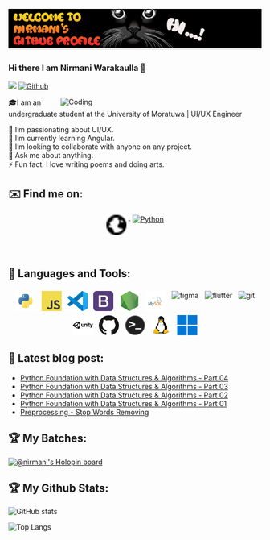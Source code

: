 ![MasterHead](https://github.com/NirmaniWarakaulla/NirmaniWarakaulla/blob/main/Untitled%20(1).png)

### Hi there I am Nirmani Warakaulla 👋
![](https://visitor-badge.laobi.icu/badge?page_id=NirmaniWarakaulla.NirmaniWarakaulla)
[![Github](https://img.shields.io/github/followers/NirmaniWarakaulla?label=Follow&style=social)](https://github.com/NirmaniWarakaulla)

<img align="right" alt="Coding" width="400" src="https://cdn.dribbble.com/users/2646423/screenshots/5507196/computer.gif">

🎓I am an undergraduate student at the University of Moratuwa | UI/UX Engineer

🔭 I’m passionating about UI/UX.<br>
🌱 I’m currently learning Angular.<br>
👯 I’m looking to collaborate with anyone on any project.<br>
💬 Ask me about anything.<br>
⚡ Fun fact: I love writing poems and doing arts.<br>


## ✉️ Find me on:


<p align="center">
 <a href="https://github.com/NirmaniWarakaulla" target="_blank" rel="noopener noreferrer"> <img src="https://raw.githubusercontent.com/iconic/open-iconic/master/svg/globe.svg" alt="Python" height="40" style="vertical-align:top; margin:4px"> </a>
 <a href="https://www.linkedin.com/in/nirmani-warakaulla/" target="_blank" rel="noopener noreferrer"> <img src="https://cdn.jsdelivr.net/npm/simple-icons@v3/icons/linkedin.svg" alt="Python" height="40" style="vertical-align:top; margin:4px"></a>
<!--  <a href="mailto:nirmaniwarakaulla@gmail.com"> <img src="https://cdn.jsdelivr.net/npm/simple-icons@v3/icons/gmail.svg" alt="Python" height="40" style="vertical-align:top; margin:4px"></a> -->
</p>

<br />

## 🧰 Languages and Tools:
<p align="center">
<img src="https://raw.githubusercontent.com/github/explore/80688e429a7d4ef2fca1e82350fe8e3517d3494d/topics/python/python.png" alt="Python" height="40" style="vertical-align:top; margin:4px">
<img src="https://raw.githubusercontent.com/github/explore/80688e429a7d4ef2fca1e82350fe8e3517d3494d/topics/javascript/javascript.png" alt="Javascript" height="40" style="vertical-align:top; margin:4px">
<img src="https://raw.githubusercontent.com/github/explore/80688e429a7d4ef2fca1e82350fe8e3517d3494d/topics/visual-studio-code/visual-studio-code.png" alt="VS Code" height="40" style="vertical-align:top; margin:4px">
<img src="https://raw.githubusercontent.com/github/explore/80688e429a7d4ef2fca1e82350fe8e3517d3494d/topics/bootstrap/bootstrap.png" alt="bootstrap" height="40" style="vertical-align:top; margin:4px">
<img src="https://raw.githubusercontent.com/github/explore/80688e429a7d4ef2fca1e82350fe8e3517d3494d/topics/nodejs/nodejs.png" alt="css" height="40" style="vertical-align:top; margin:4px"> 
<img src="https://raw.githubusercontent.com/github/explore/80688e429a7d4ef2fca1e82350fe8e3517d3494d/topics/mysql/mysql.png" alt="mysql" height="40" style="vertical-align:top; margin:4px"> 
<img src="https://www.vectorlogo.zone/logos/figma/figma-icon.svg" alt="figma" height="40" style="vertical-align:top; margin:4px"> 
<img src="https://www.vectorlogo.zone/logos/flutterio/flutterio-icon.svg" alt="flutter" height="40" style="vertical-align:top; margin:4px"> 
<img src="https://www.vectorlogo.zone/logos/git-scm/git-scm-icon.svg" alt="git" height="40" style="vertical-align:top; margin:4px">
<img src="https://raw.githubusercontent.com/github/explore/80688e429a7d4ef2fca1e82350fe8e3517d3494d/topics/unity/unity.png" alt="unity" height="40" style="vertical-align:top; margin:4px"> 
<img src="https://raw.githubusercontent.com/github/explore/78df643247d429f6cc873026c0622819ad797942/topics/github/github.png" alt="github" height="40" style="vertical-align:top; margin:4px">
<img src="https://raw.githubusercontent.com/github/explore/80688e429a7d4ef2fca1e82350fe8e3517d3494d/topics/terminal/terminal.png" alt="terminal" height="40" style="vertical-align:top; margin:4px"> 
<img src="https://raw.githubusercontent.com/github/explore/80688e429a7d4ef2fca1e82350fe8e3517d3494d/topics/linux/linux.png" alt="linux" height="40" style="vertical-align:top; margin:4px">
<img src="https://raw.githubusercontent.com/github/explore/80688e429a7d4ef2fca1e82350fe8e3517d3494d/topics/windows/windows.png" alt="windows" height="40" style="vertical-align:top; margin:4px">
</p>

## 📘 Latest blog post:
<!-- BLOG-POST-LIST:START -->
- [Python Foundation with Data Structures &amp; Algorithms - Part 04](https://dev.to/nirmaniwarakaulla/python-foundation-with-data-structures-algorithms-part-04-49j0)
- [Python Foundation with Data Structures &amp; Algorithms - Part 03](https://dev.to/nirmaniwarakaulla/python-foundation-with-data-structures-algorithms-part-03-2i23)
- [Python Foundation with Data Structures &amp; Algorithms - Part 02](https://dev.to/nirmaniwarakaulla/python-foundation-with-data-structures-algorithms-part-02-1ecd)
- [Python Foundation with Data Structures &amp; Algorithms - Part 01](https://dev.to/nirmaniwarakaulla/python-foundation-with-data-structures-algorithms-part-01-31ld)
- [Preprocessing - Stop Words Removing](https://dev.to/nirmaniwarakaulla/preprocessing-stop-words-removing-1m1f)
<!-- BLOG-POST-LIST:END -->

## 🏆 My Batches:

[![@nirmani's Holopin board](https://holopin.me/nirmani)](https://holopin.io/@nirmani)

## 🏆 My Github Stats:
 
 ![GitHub stats](https://github-readme-stats.vercel.app/api?username=NirmaniWarakaulla&show_icons=true&theme=tokyonight)
 
 ![Top Langs](https://github-readme-stats.vercel.app/api/top-langs/?username=NirmaniWarakaulla&theme=tokyonight)
 
 
